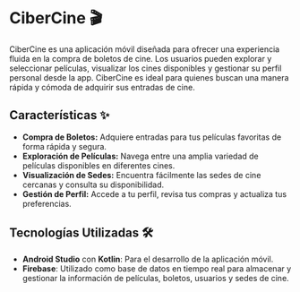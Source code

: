 # CiberCine 🎬

CiberCine es una aplicación móvil diseñada para ofrecer una experiencia fluida en la compra de boletos de cine. Los usuarios pueden explorar y seleccionar películas, visualizar los cines disponibles y gestionar su perfil personal desde la app. CiberCine es ideal para quienes buscan una manera rápida y cómoda de adquirir sus entradas de cine.

## Características ✨

- **Compra de Boletos:** Adquiere entradas para tus películas favoritas de forma rápida y segura.
- **Exploración de Películas:** Navega entre una amplia variedad de películas disponibles en diferentes cines.
- **Visualización de Sedes:** Encuentra fácilmente las sedes de cine cercanas y consulta su disponibilidad.
- **Gestión de Perfil:** Accede a tu perfil, revisa tus compras y actualiza tus preferencias.

## Tecnologías Utilizadas 🛠️

- **Android Studio** con **Kotlin**: Para el desarrollo de la aplicación móvil.
- **Firebase**: Utilizado como base de datos en tiempo real para almacenar y gestionar la información de películas, boletos, usuarios y sedes de cine.

